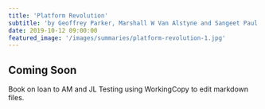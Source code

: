 ```yaml
---
title: 'Platform Revolution'
subtitle: 'by Geoffrey Parker, Marshall W Van Alstyne and Sangeet Paul Choudry'
date: 2019-10-12 09:00:00
featured_image: '/images/summaries/platform-revolution-1.jpg'
---
```


## Coming Soon

Book on loan to AM and JL
Testing using WorkingCopy to edit markdown files.